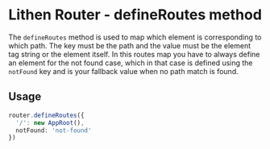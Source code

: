 # Lithen Router - defineRoutes method

The `defineRoutes` method is used to map which element is corresponding to which path.
The key must be the path and the value must be the element tag string or the element itself.
In this routes map you have to always define an element for the not found case, which in that
case is defined using the `notFound` key and is your fallback value when no path match is found.

## Usage
```ts
router.defineRoutes({
  '/': new AppRoot(),
  notFound: 'not-found'
})
```
